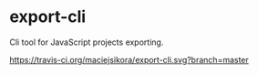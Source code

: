 # export-cli
Cli tool for JavaScript projects exporting.

https://travis-ci.org/maciejsikora/export-cli.svg?branch=master

